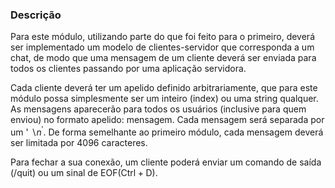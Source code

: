 ### Descrição

Para este módulo, utilizando parte do que foi feito para o primeiro, deverá ser implementado um modelo de clientes-servidor que corresponda a um chat, de modo que uma mensagem de um cliente deverá ser enviada para todos os clientes passando por uma aplicação servidora.

Cada cliente deverá ter um apelido definido arbitrariamente, que para este módulo possa simplesmente ser um inteiro (index) ou uma string qualquer. As mensagens aparecerão para todos os usuários (inclusive para quem enviou) no formato apelido: mensagem. Cada mensagem será separada por um ' $\backslash n^{\prime}$. De forma semelhante ao primeiro módulo, cada mensagem deverá ser limitada por 4096 caracteres.

Para fechar a sua conexão, um cliente poderá enviar um comando de saída (/quit) ou um sinal de $\mathrm{EOF}(\mathrm{Ctrl}+\mathrm{D})$.
